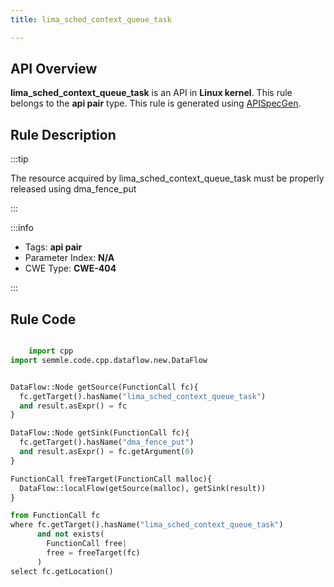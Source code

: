 ```yaml
---
title: lima_sched_context_queue_task

---
```



## API Overview
**lima_sched_context_queue_task** is an API in **Linux kernel**. This rule belongs to the **api pair** type. This rule is generated using [APISpecGen](../../tools/APISpecGen).
## Rule Description

:::tip

The resource acquired by lima_sched_context_queue_task must be properly released using dma_fence_put

:::

:::info

- Tags: **api pair**
- Parameter Index: **N/A**
- CWE Type: **CWE-404**

:::

## Rule Code
```python

    import cpp
import semmle.code.cpp.dataflow.new.DataFlow


DataFlow::Node getSource(FunctionCall fc){
  fc.getTarget().hasName("lima_sched_context_queue_task")
  and result.asExpr() = fc
}

DataFlow::Node getSink(FunctionCall fc){
  fc.getTarget().hasName("dma_fence_put")
  and result.asExpr() = fc.getArgument(0)
}

FunctionCall freeTarget(FunctionCall malloc){
  DataFlow::localFlow(getSource(malloc), getSink(result))
}

from FunctionCall fc
where fc.getTarget().hasName("lima_sched_context_queue_task")
      and not exists(
        FunctionCall free| 
        free = freeTarget(fc)
      )
select fc.getLocation()

    
```